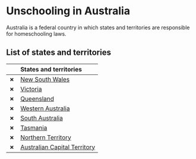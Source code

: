 # Unschooling in Australia

Australia is a federal country in which states and territories are responsible for homeschooling laws.

## List of states and territories

| | States and territories |
| - | :------ |
| __✗__ | [New South Wales](New-South-Wales.md) |
| __✗__ | [Victoria](Victoria.md) |
| __✗__ | [Queensland](Queensland.md) |
| __✗__ | [Western Australia](Western-Australia.md) |
| __✗__ | [South Australia](South-Australia.md) |
| __✗__ | [Tasmania](Tasmania.md) |
| __✗__ | [Northern Territory](Northern-Territory.md) |
| __✗__ | [Australian Capital Territory](Australian-Capital-Territory.md) |
